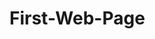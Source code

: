 # First-Web-Page

<html lang="en">
<head>
    <meta charset="UTF-8">
    <meta name="viewport" content="width=device-width, initial-scale=1.0">
    <title>Christopher and Danielle</title>
    <style>
        /* Styling for images */
        img {
            width: 100%;          /* Makes the image responsive */
            max-width: 400px;     /* Limits the maximum width to 400px */
            height: auto;         /* Maintains aspect ratio */
            border-radius: 10px;  /* Optional: Adds rounded corners */
            box-shadow: 2px 2px 8px rgba(0, 0, 0, 0.5); /* Optional: Adds shadow */
        }

        /* Styling for audio */
        audio {
            display: block;       /* Makes the audio player block-level for spacing */
            margin-top: 20px;     /* Adds space above the audio player */
            width: 100%;          /* Makes it responsive */
            max-width: 400px;     /* Limits the width to match the image */
        }
    </style>
</head>
<body>
    <h1>Welcome Chris and Danni's first year riding </h1>
    <p>Watch these video's!</p>

    <h2>Chris and Danni's riding page</h2>
    <ul>
        <li>I hope this works.</li>
        <li>I want people to be able to expirence the ride. </li>
    </ul>

    <!-- Local Image -->
    <img src="Niles PD.jpg" alt="Chris and Danni">

  	<!-- Local Audio -->
    <audio controls>
        <source src="[https://www.soundhelix.com/examples/mp3/SoundHelix-Song-1.mp3](https://archive.org/details/Badboys_201702)" type="audio/mpeg">
        Your browser does not support the audio element.
    </audio>
</body>
</html>

